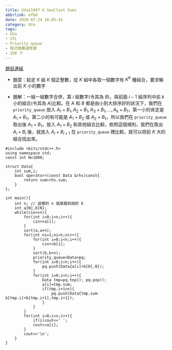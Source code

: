 ```yaml
---
title: UVa11997 K Smallest Sums
abbrlink: efbd
date: 2020-07-24 16:05:42
category: UVa
tags:
- UVa
- STL
- Priority_queue
- 程式競賽選修課
- 108 下
---
```

[題目連結](https://onlinejudge.org/index.php?option=com_onlinejudge&Itemid=8&page=show_problem&problem=3148)
* 題意：給定 $K$ 組 $K$ 個正整數，從 $K$ 組中各取一個數字有 $K^K$ 種組合，要求輸出前 $K$ 小的數字
<!-- more -->
* 題解：一組一組數字合併，第 $i$ 組數字(令其為 $B$)，與前面 $i-1$ 組序列中前 $k$ 小的組合(令其為 $A$)比較。在 $A$ 和 $B$ 都是由小到大排序好的狀況下，我們在 `priority_queue` 放入 $A_1+B_1, A_2+B_1, A_3+B_1, ..., A_k+B_1$，第一小的肯定是 $A_1+B_1$，第二小的有可能是 $A_1+B_2$ 或 $A_2+B_1$，所以我們在 `priority_queue` 取出後 $A_1+B_1$，放入 $A_1+B_2$ 和其他組合比較，依照這個規則，我們在取出 $A_i+B_i$ 後，就放入 $A_i+B_{i+1}$ 在 `priority_queue` 裡比較，就可以把前 $K$ 大的組合找出來。
```cpp=
#include <bits/stdc++.h>
using namespace std;
const int N=1000;

struct Data{
    int sum,i;
    bool operator<(const Data &rhs)const{
        return sum>rhs.sum;
    }
};

int main(){
    int n; // 這裡的 n 就是題目說的 K
    int a[N],b[N];
    while(cin>>n){
        for(int i=0;i<n;i++){
            cin>>a[i];
        }
        sort(a,a+n);
        for(int ni=1;ni<n;ni++){
            for(int i=0;i<n;i++){
                cin>>b[i];
            }
            sort(b,b+n);
            priority_queue<Data>pq;
            for(int i=0;i<n;i++){
                pq.push(Data{a[i]+b[0],0});
            }
            for(int i=0;i<n;i++){
                Data tmp=pq.top(); pq.pop();
                a[i]=tmp.sum;
                if(tmp.i+1<n){
                    pq.push(Data{tmp.sum-b[tmp.i]+b[tmp.i+1],tmp.i+1});
                }
            }
        }
        for(int i=0;i<n;i++){
            if(i)cout<<' ';
            cout<<a[i];
        }
        cout<<'\n';
    }
}
```